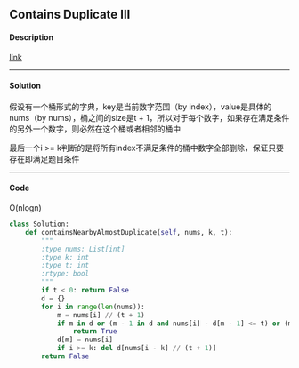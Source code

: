 ## Contains Duplicate III

#### Description

[link](https://leetcode.com/problems/contains-duplicate-iii/)

---

#### Solution

假设有一个桶形式的字典，key是当前数字范围（by index），value是具体的nums（by nums），桶之间的size是t + 1，所以对于每个数字，如果存在满足条件的另外一个数字，则必然在这个桶或者相邻的桶中

最后一个i >= k判断的是将所有index不满足条件的桶中数字全部删除，保证只要存在即满足题目条件

---

#### Code

O(nlogn)

```python
class Solution:
    def containsNearbyAlmostDuplicate(self, nums, k, t):
        """
        :type nums: List[int]
        :type k: int
        :type t: int
        :rtype: bool
        """
        if t < 0: return False
        d = {}
        for i in range(len(nums)):
            m = nums[i] // (t + 1)
            if m in d or (m - 1 in d and nums[i] - d[m - 1] <= t) or (m + 1 in d and d[m + 1] - nums[i] <= t):
                return True
            d[m] = nums[i]
            if i >= k: del d[nums[i - k] // (t + 1)]
        return False
```
